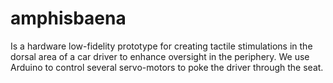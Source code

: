 amphisbaena
===========

Is a hardware low-fidelity prototype for creating tactile stimulations in the dorsal area of a car driver to enhance oversight in the periphery. We use Arduino to control several servo-motors to poke the driver through the seat.
